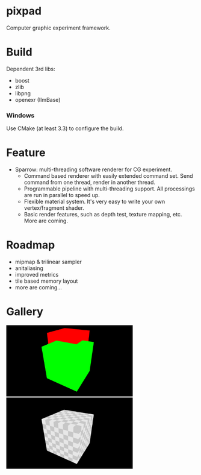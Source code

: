 pixpad
======
Computer graphic experiment framework.

Build
=====
Dependent 3rd libs:
* boost
* zlib
* libpng
* openexr (IlmBase)

### Windows
Use CMake (at least 3.3) to configure the build.

Feature
====
- Sparrow: multi-threading software renderer for CG experiment.
	- Command based renderer with easily extended command set. Send command from one thread, render in another thread. 
	- Programmable pipeline with multi-threading support. All processings are run in parallel to speed up.
	- Flexible material system. It's very easy to write your own vertex/fragment shader. 
	- Basic render features, such as depth test, texture mapping, etc. More are coming.

Roadmap
====

- mipmap & trilinear sampler
- anitaliasing
- improved metrics
- tile based memory layout
- more are coming...

Gallery
====
<img alt="depth test" src="gallery/depth_test.png" width=336 height=189>
<img alt="textured box" src="gallery/textured_box.png" width=336 height=189>
